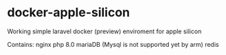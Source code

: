 # docker-apple-silicon
Working simple laravel docker (preview) enviroment for apple silicon

Contains:
  nginx
  php 8.0
  mariaDB (Mysql is not supported yet by arm)
  redis
